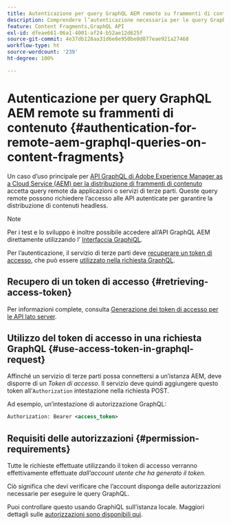 ```yaml
---
title: Autenticazione per query GraphQL AEM remote su frammenti di contenuto
description: Comprendere l’autenticazione necessaria per le query GraphQL AEM remote al fine di proteggere la distribuzione di contenuti headless.
feature: Content Fragments,GraphQL API
exl-id: dfeae661-06a1-4001-af24-b52ae12d625f
source-git-commit: 4e37db128aa31d6e8e950be0d077eae921a27468
workflow-type: ht
source-wordcount: '239'
ht-degree: 100%

---
```


# Autenticazione per query GraphQL AEM remote su frammenti di contenuto {#authentication-for-remote-aem-graphql-queries-on-content-fragments}

Un caso d’uso principale per [API GraphQL di Adobe Experience Manager as a Cloud Service (AEM) per la distribuzione di frammenti di contenuto](/help/headless/graphql-api/content-fragments.md) accetta query remote da applicazioni o servizi di terze parti. Queste query remote possono richiedere l’accesso alle API autenticate per garantire la distribuzione di contenuti headless.

>[!NOTE]
>
>Per i test e lo sviluppo è inoltre possibile accedere all’API GraphQL AEM direttamente utilizzando l’ [Interfaccia GraphiQL](/help/headless/graphql-api/graphiql-ide.md).

Per l’autenticazione, il servizio di terze parti deve [recuperare un token di accesso](#retrieving-access-token), che può essere [utilizzato nella richiesta GraphQL](#use-access-token-in-graphql-request).

## Recupero di un token di accesso {#retrieving-access-token}

Per informazioni complete, consulta [Generazione dei token di accesso per le API lato server](/help/implementing/developing/introduction/generating-access-tokens-for-server-side-apis.md).

## Utilizzo del token di accesso in una richiesta GraphQL {#use-access-token-in-graphql-request}

Affinché un servizio di terze parti possa connettersi a un’istanza AEM, deve disporre di un *Token di accesso*. Il servizio deve quindi aggiungere questo token all’`Authorization` intestazione nella richiesta POST.

Ad esempio, un’intestazione di autorizzazione GraphQL:

```xml
Authorization: Bearer <access_token>
```

## Requisiti delle autorizzazioni {#permission-requirements}

Tutte le richieste effettuate utilizzando il token di accesso verranno effettivamente effettuate *dall’account utente che ha generato il token*.

Ciò significa che devi verificare che l’account disponga delle autorizzazioni necessarie per eseguire le query GraphQL.

Puoi controllare questo usando GraphiQL sull’istanza locale. Maggiori dettagli sulle [autorizzazioni sono disponibili qui](/help/headless/security/permissions.md).
